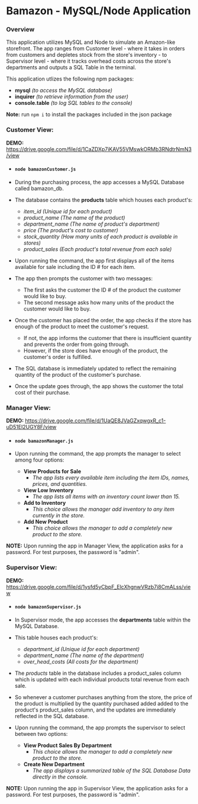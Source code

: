 # Bamazon - MySQL/Node Application

### Overview
This application utilizes MySQL and Node to simulate an Amazon-like storefront. The app ranges from Customer level - where it takes in orders from customers and depletes stock from the store's inventory - to Supervisor level - where it tracks overhead costs across the store's departments and outputs a SQL Table in the terminal.

This application utlizes the following npm packages:
* __mysql__ _(to access the MySQL database)_
* __inquirer__ _(to retrieve information from the user)_
* __console.table__ _(to log SQL tables to the console)_

__Note:__ run `npm i` to install the packages included in the json package


### Customer View: 
__DEMO:__ https://drive.google.com/file/d/1CaZDXp7iKAV55VMswkORMb3RNdtrNmN3/view

* #### `node bamazonCustomer.js`

* During the purchasing process, the app accesses a MySQL Database called bamazon_db.

* The database contains the __products__ table which houses each product's:
    * *item_id (Unique id for each product)*
    * *product_name (The name of the product)*
    * *department_name (The name of product's department)*
    * *price (The product's cost to customer)*
    * *stock_quantity (How many units of each product is available in stores)*
    * *product_sales (Each product's total revenue from each sale)*

* Upon running the command, the app first displays all of the items available for sale including the ID # for each item.

* The app then prompts the customer with two messages:
    * The first asks the customer the ID # of the product the customer would like to buy.
    * The second message asks how many units of the product the customer would like to buy.

* Once the customer has placed the order, the app checks if the store has enough of the product to meet the customer's request.
    * If not, the app informs the customer that there is insufficient quantity and prevents the order from going through.
    * However, if the store does have enough of the product, the customer's order is fulfilled.

* The SQL database is immediately updated to reflect the remaining quantity of the product of the customer's purchase.

* Once the update goes through, the app shows the customer the total cost of their purchase.


### Manager View: 
__DEMO:__ https://drive.google.com/file/d/1UaQE8JVaGZxqwgxR_c1-uD51EI2UGY8F/view

* #### `node bamazonManager.js`

* Upon running the command, the app prompts the manager to select among four options:
    * __View Products for Sale__
        * _The app lists every available item including the item IDs, names, prices, and quantities._
    * __View Low Inventory__
        * _The app lists all items with an inventory count lower than 15._
    * __Add to Inventory__
        * _This choice allows the manager add inventory to any item currently in the store._
    * __Add New Product__
        * _This choice allows the manager to add a completely new product to the store._

__NOTE:__ Upon running the app in Manager View, the application asks for a password. For test purposes, the password is "admin".


### Supervisor View: 
__DEMO:__ https://drive.google.com/file/d/1ysfd5yCbpF_ElcXhgnwVRzb7i8CmALss/view

* #### `node bamazonSupervisor.js`

* In Supervisor mode, the app accesses the __departments__ table within the MySQL Database.

* This table houses each product's:
    * *department_id (Unique id for each department)*
    * *department_name (The name of the department)*
    * *over_head_costs (All costs for the department)*

* The _products_ table in the database includes a product_sales column which is updated with each individual products total revenue from each sale.

* So whenever a customer purchases anything from the store, the price of the product is multiplied by the quantity purchased added added to the product's product_sales column, and the updates are immediately reflected in the SQL database.

* Upon running the command, the app prompts the supervisor to select between two options:
    * __View Product Sales By Department__
        * _This choice allows the manager to add a completely new product to the store._
    * __Create New Department__
        * _The app displays a summarized table of the SQL Database Data directly in the console._

__NOTE:__ Upon running the app in Supervisor View, the application asks for a password. For test purposes, the password is "admin".
